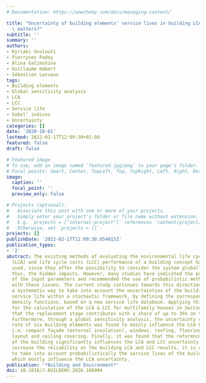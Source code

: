 ```yaml
---
# Documentation: https://wowchemy.com/docs/managing-content/

title: "Uncertainty of building elements' service lives in building LCA & LCC: What\
  \ matters?"
subtitle: ''
summary: ''
authors:
- Kyriaki Goulouti
- Pierryves Padey
- Alina Galimshina
- Guillaume Habert
- Sébastien Lasvaux
tags:
- Building elements
- Global sensitivity analysis
- LCA
- LCC
- Service life
- Sobol' indices
- Uncertainty
categories: []
date: '2020-10-01'
lastmod: 2022-02-17T12:09:39+01:00
featured: false
draft: false

# Featured image
# To use, add an image named `featured.jpg/png` to your page's folder.
# Focal points: Smart, Center, TopLeft, Top, TopRight, Left, Right, BottomLeft, Bottom, BottomRight.
image:
  caption: ''
  focal_point: ''
  preview_only: false

# Projects (optional).
#   Associate this post with one or more of your projects.
#   Simply enter your project's folder or file name without extension.
#   E.g. `projects = ["internal-project"]` references `content/project/deep-learning/index.md`.
#   Otherwise, set `projects = []`.
projects: []
publishDate: '2022-02-17T11:09:38.654015Z'
publication_types:
- '2'
abstract: The existing methods of evaluating the environmental life cycle assessment
  (LCA) and life cycle costs (LCC) performance of a building concept have been widely
  used, since they offer the possibility to consider the system globally and avoid,
  thus, the hidden impacts. However, many studies have indicated the possible uncertainties
  of the input parameters and recommended the use of probabilistic methods, to deal
  with these issues. The current study continues towards this direction and presents
  a systematic way to take into account the uncertainties of the building elements'
  service life within a stochastic framework, by defining the corresponding probability
  density functions, based on a new service life database. Applying this methodology
  for the calculation of the LCA & LCC for multifamily houses in Switzerland revealed
  that the replacement stage contributes with a share of up to 36% on the GHG emissions.
  Furthermore, through a global sensitivity analysis, the uncertainty on the replacement
  rate of six building elements was found to mainly influence the LCA & LCC uncertainty,
  i.e. compact façade (external insulation), windows, roofing, flooring, internal
  layout and ceiling covering. Finally, it was found that the reference service life
  of the building significantly influences the LCA and LCC uncertainty. In order to
  increase the reliability on the building LCA and LCC results, it is recommended
  to take into account probabilistically the service lives of the building elements,
  which mostly influence the LCA uncertainty.
publication: '*Building and Environment*'
doi: 10.1016/J.BUILDENV.2020.106904
---
```

